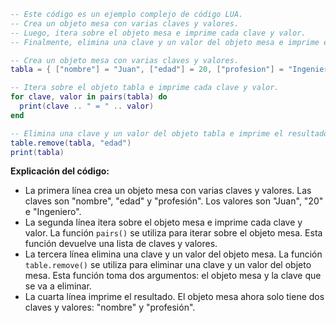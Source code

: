 ```lua
-- Este código es un ejemplo complejo de código LUA.
-- Crea un objeto mesa con varias claves y valores.
-- Luego, itera sobre el objeto mesa e imprime cada clave y valor.
-- Finalmente, elimina una clave y un valor del objeto mesa e imprime el resultado.

-- Crea un objeto mesa con varias claves y valores.
tabla = { ["nombre"] = "Juan", ["edad"] = 20, ["profesion"] = "Ingeniero" }

-- Itera sobre el objeto tabla e imprime cada clave y valor.
for clave, valor in pairs(tabla) do
  print(clave .. " = " .. valor)
end

-- Elimina una clave y un valor del objeto tabla e imprime el resultado.
table.remove(tabla, "edad")
print(tabla)

```

**Explicación del código:**

* La primera línea crea un objeto mesa con varias claves y valores. Las claves son "nombre", "edad" y "profesión". Los valores son "Juan", "20" e "Ingeniero".
* La segunda línea itera sobre el objeto mesa e imprime cada clave y valor. La función `pairs()` se utiliza para iterar sobre el objeto mesa. Esta función devuelve una lista de claves y valores.
* La tercera línea elimina una clave y un valor del objeto mesa. La función `table.remove()` se utiliza para eliminar una clave y un valor del objeto mesa. Esta función toma dos argumentos: el objeto mesa y la clave que se va a eliminar.
* La cuarta línea imprime el resultado. El objeto mesa ahora solo tiene dos claves y valores: "nombre" y "profesión".